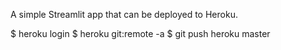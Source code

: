 A simple Streamlit app that can be deployed to Heroku.

$ heroku login
$ heroku git:remote -a <heroku-project-name>
$ git push heroku master
